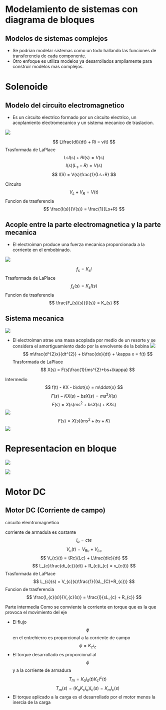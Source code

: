 # Modelamiento  de sistemas con diagrama de bloques 
## Modelos de sistemas complejos 
- Se podrian modelar sistemas como un todo hallando las funciones de transferencia de cada componente.
- Otro enfoque es utiliza modelos ya desarrollados ampliamente para construir modelos mas complejos.

# Solenoide
## Modelo del circuito electromagnetico
- Es un circuito electrico formado por un circuito electrico, un acoplamiento electromecanico y un sistema mecanico de traslacion.

![](90.jpg)

$$ L\frac{di}{dt} + Ri = v(t) $$
Trasformada de LaPlace
$$ LsI(s) + RI(s) = V(s) $$ 
$$ I(s)(L_{s}+R) = V(s) $$
$$ I(S) = V(s)\frac{1}{Ls+R} $$

Circuito 
$$ V_{L} + V_{R} = V(t) $$
Funcion de trasferencia 
$$ \frac{I(s)}{V(s)} = \frac{1}{Ls+R} $$
 
## Acople entre la parte electromagnetica y la parte mecanica 
- El electroiman produce una fuerza mecanica proporcionada a la corriente en el embobinado.

![](90.jpg)

$$ f_{s} = K_{s}i $$
Trasformada de LaPlace
$$ f_{s}(s) = K_{s}I(s) $$
Funcion de trasferencia
$$ \frac{F_{s}(s)}{I(s)} = K_{s} $$

## Sistema mecanica 
![](90.jpg)

- El electroiman atrae una masa acoplada por medio de un resorte y se considera el amortiguamiento dado por la envolvente de la bobina 
![](88.jpg)
$$ m\frac{d^{2}x}{dt^{2}} + b\frac{dx}{dt} + \kappa x = f(t) $$
Trasformada de LaPlace
$$ X(s) = F(s)\frac{1}{ms^{2}+bs+\kappa} $$

Intermedio 
$$ f(t) - KX - b\dot{x} = m\ddot{x} $$
$$ F(s) - KX(s) - bsX(s) = ms^{2}X(s) $$
$$ F(s) = X(s)ms^{2} + bsX(s) + KXs) $$
![](81.jpg)
$$ F(s) = X(s)(ms^{2} + bs + K) $$
![](82.jpg)
# Representacion en bloque
![](83.jpg)

![](84.jpg)

# Motor DC

## Motor DC (Corriente de campo)
circuito elemtromagnetico

corriente de armadula es costante 
$$ i_{a} = cte$$
$$ V_{c}(t) = V_{Rc} + V_{Lc} $$
$$ V_{c}(t) = {Rc}{Lc} + L\frac{dic}{dt} $$
$$ L_{c}\frac{di_{c}}{dt} + R_{c}i_{c} = v_{c(t)} $$
Trasformada de LaPlace
$$ L_{c}(s) = V_{c}(s)\frac{1}{(sL_{C}+R_{c})} $$
Funcion de trasferencia
$$ \frac{I_{c}(s)}{V_{c}(s)} = \frac{l}{sL_{c} + R_{c}} $$

Parte intermedia 
Como se comviente la corriente en torque que es la que provoca el movimiento del eje
- El flujo $$ \phi $$ en el entrehierro es proporcional a la corriente de campo
$$ \phi = K_{c}i_{c} $$
- El torque desarrollado es proporcional al $$ \phi $$ y a la corriente de armadura 
$$ T_{m} = K_{a}i_{a}(t)K_{c}i^{c}(t) $$
$$ T_{m}(s) = (K_{a}K_{c}I_{a})I_{c}(s) = K_{m}I_{c}(s) $$
- El torque aplicado a la carga es el desarrollado por el motor menos la inercia de la carga
